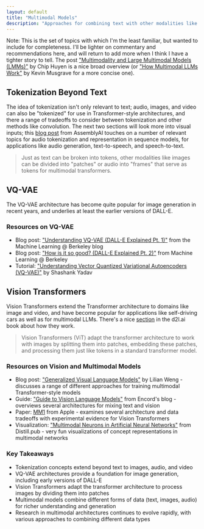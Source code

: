 ```yaml
---
layout: default
title: "Multimodal Models"
description: "Approaches for combining text with other modalities like images, audio, and video."
---
```


<link rel="stylesheet" href="{{ '/assets/css/section-academic.css' | relative_url }}">

<div class="key-concept">
  Note: This is the set of topics with which I'm the least familiar, but wanted to include for completeness. I'll be lighter on commentary and recommendations here, and will return to add more when I think I have a tighter story to tell. The post <a href="https://huyenchip.com/2023/10/10/multimodal.html">"Multimodality and Large Multimodal Models (LMMs)"</a> by Chip Huyen is a nice broad overview (or <a href="https://www.determined.ai/blog/multimodal-llms">"How Multimodal LLMs Work"</a> by Kevin Musgrave for a more concise one).
</div>

<h2 id="tokenization-beyond-text">Tokenization Beyond Text</h2>

The idea of tokenization isn't only relevant to text; audio, images, and video can also be "tokenized" for use in Transformer-style architectures, and there a range of tradeoffs to consider between tokenization and other methods like convolution. The next two sections will look more into visual inputs; this [blog post](https://www.assemblyai.com/blog/recent-developments-in-generative-ai-for-audio/) from AssemblyAI touches on a number of relevant topics for audio tokenization and representation in sequence models, for applications like audio generation, text-to-speech, and speech-to-text.

<blockquote>
  Just as text can be broken into tokens, other modalities like images can be divided into "patches" or audio into "frames" that serve as tokens for multimodal transformers.
</blockquote>

<h2 id="vq-vae">VQ-VAE</h2>

The VQ-VAE architecture has become quite popular for image generation in recent years, and underlies at least the earlier versions of DALL-E.

<div class="resource-links">
  <h3>Resources on VQ-VAE</h3>
  <ul>
    <li>Blog post: <a href="https://mlberkeley.substack.com/p/vq-vae">"Understanding VQ-VAE (DALL-E Explained Pt. 1)"</a> from the Machine Learning @ Berkeley blog</li>
    <li>Blog post: <a href="https://mlberkeley.substack.com/p/dalle2">"How is it so good? (DALL-E Explained Pt. 2)"</a> from Machine Learning @ Berkeley</li>
    <li>Tutorial: <a href="https://shashank7-iitd.medium.com/understanding-vector-quantized-variational-autoencoders-vq-vae-323d710a888a">"Understanding Vector Quantized Variational Autoencoders (VQ-VAE)"</a> by Shashank Yadav</li>
  </ul>
</div>

<h2 id="vision-transformers">Vision Transformers</h2>

Vision Transformers extend the Transformer architecture to domains like image and video, and have become popular for applications like self-driving cars as well as for multimodal LLMs. There's a nice [section](https://d2l.ai/chapter_attention-mechanisms-and-transformers/vision-transformer.html) in the d2l.ai book about how they work.

<blockquote>
  Vision Transformers (ViT) adapt the transformer architecture to work with images by splitting them into patches, embedding these patches, and processing them just like tokens in a standard transformer model.
</blockquote>

<div class="resource-links">
  <h3>Resources on Vision and Multimodal Models</h3>
  <ul>
    <li>Blog post: <a href="https://lilianweng.github.io/posts/2022-06-09-vlm/">"Generalized Visual Language Models"</a> by Lilian Weng - discusses a range of different approaches for training multimodal Transformer-style models</li>
    <li>Guide: <a href="https://encord.com/blog/vision-language-models-guide/">"Guide to Vision Language Models"</a> from Encord's blog - overviews several architectures for mixing text and vision</li>
    <li>Paper: <a href="https://arxiv.org/abs/2403.09611">MM1</a> from Apple - examines several architecture and data tradeoffs with experimental evidence for Vision Transformers</li>
    <li>Visualization: <a href="https://distill.pub/2021/multimodal-neurons/">"Multimodal Neurons in Artificial Neural Networks"</a> from Distill.pub - very fun visualizations of concept representations in multimodal networks</li>
  </ul>
</div>

<div class="summary-section">
  <h3>Key Takeaways</h3>
  <ul>
    <li>Tokenization concepts extend beyond text to images, audio, and video</li>
    <li>VQ-VAE architectures provide a foundation for image generation, including early versions of DALL-E</li>
    <li>Vision Transformers adapt the transformer architecture to process images by dividing them into patches</li>
    <li>Multimodal models combine different forms of data (text, images, audio) for richer understanding and generation</li>
    <li>Research in multimodal architectures continues to evolve rapidly, with various approaches to combining different data types</li>
  </ul>
</div>

<script>
    window.prevSection = "/content/handbooks/generative-ai/section8/";
</script>

<script src="{{ '/assets/js/section-academic.js' | relative_url }}"></script>
